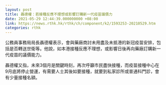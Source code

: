 ```yaml
---
layout: post
title: 聶德權：若接種反應不理想或影響訂購新一代疫苗議價力
date: 2021-05-29 12:44:39.000000000 +08:00
link: https://news.rthk.hk/rthk/ch/component/k2/1593253-20210529.htm
categories: rthk
---
```


公務員事務局局長聶德權表示，會與藥廠商討未用盡及未抵港的新冠疫苗安排，包括是否轉送世衛等。他說，如本港接種反應不理想，或影響日後再向藥廠訂購新一代疫苗的議價能力。

聶德權又指，未來3個月是關鍵時刻，再次呼籲市民盡快接種，而疫苗接種中心在9月底將停止營運，有需要人士其後如要接種，就要到私家診所或普通科門診，會有少量接種名額。
